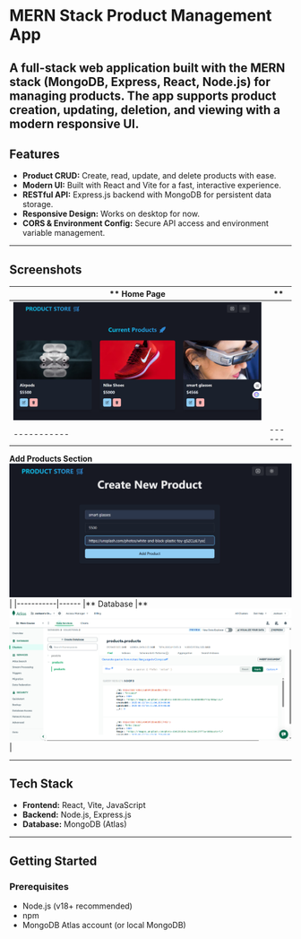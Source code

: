 # MERN Stack Product Management App

A full-stack web application built with the MERN stack (MongoDB, Express, React, Node.js) for managing products. The app supports product creation, updating, deletion, and viewing with a modern responsive UI.
---

## Features

- **Product CRUD:** Create, read, update, and delete products with ease.
- **Modern UI:** Built with React and Vite for a fast, interactive experience.
- **RESTful API:** Express.js backend with MongoDB for persistent data storage.
- **Responsive Design:** Works on desktop for now.
- **CORS & Environment Config:** Secure API access and environment variable management.

---

## Screenshots

|** Home Page |** 
|-----------|------
| ![Home](homepage.png) |
|-----------|------
**Add Products Section**
 ![List](products.png) |
|-----------|------
|** Database |** 
![Add](database.png) |

---

## Tech Stack

- **Frontend:** React, Vite, JavaScript
- **Backend:** Node.js, Express.js
- **Database:** MongoDB (Atlas)


---

##  Getting Started

### Prerequisites

- Node.js (v18+ recommended)
- npm
- MongoDB Atlas account (or local MongoDB)


